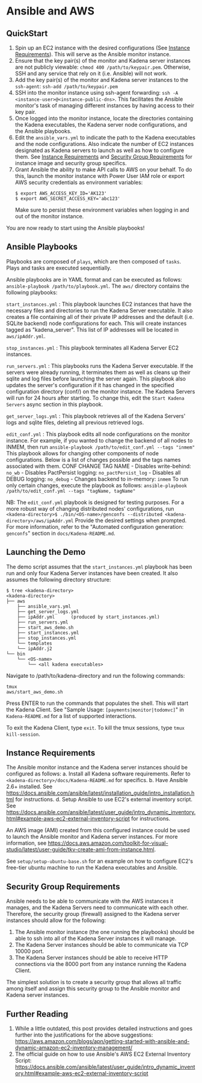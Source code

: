 # Ansible and AWS

## QuickStart
1. Spin up an EC2 instance with the desired configurations (See [Instance Requirements](#instance-requirements)).
   This will serve as the Ansible monitor instance.
2. Ensure that the key pair(s) of the monitor and Kadena server instances are not publicly
   viewable: `chmod 400 /path/to/keypair.pem`. Otherwise, SSH and any service that rely on it (i.e. Ansible)
   will not work.
3. Add the key pair(s) of the monitor and Kadena server instances to the `ssh-agent`:
   `ssh-add /path/to/keypair.pem`
4. SSH into the monitor instance using ssh-agent forwarding: `ssh -A <instance-user>@<instance-public-dns>`.
   This facilitates the Ansible monitor's task of managing different instances by having access to their key pair.
5. Once logged into the monitor instance, locate the directories containing the Kadena executables,
   the Kadena server node configurations, and the Ansible playbooks.
6. Edit the `ansible_vars.yml` to indicate the path to the Kadena executables and the node configurations.
   Also indicate the number of EC2 instances designated as Kadena servers to launch as well as how to configure
   them. See [Instance Requirements](#instance-requirements) and [Security Group Requirements](#security-group-requirements) for instance image
   and security group specifics.
7. Grant Ansible the ability to make API calls to AWS on your behalf. To do this, launch the monitor instance with
   Power User IAM role or export AWS security credentials as environment variables:
   ```
   $ export AWS_ACCESS_KEY_ID='AK123'
   $ export AWS_SECRET_ACCESS_KEY='abc123'
   ```
   Make sure to persist these environment variables when logging in and out of the monitor instance.

You are now ready to start using the Ansible playbooks!

## Ansible Playbooks
Playbooks are composed of `plays`, which are then composed of `tasks`. Plays
and tasks are executed sequentially.

Ansible playbooks are in YAML format and can be executed as follows:
`ansible-playbook /path/to/playbook.yml`. The `aws/` directory contains the
following playbooks:

`start_instances.yml` : This playbook launches EC2 instances that have the
                        necessary files and directories to run the Kadena
                        Server executable. It also creates a file containing
                        all of their private IP addresses and the default
                        (i.e. SQLite backend) node configurations for each.
                        This will create instances tagged as "kadena_server".
                        This list of IP addresses will be located in
                        `aws/ipAddr.yml`.

`stop_instances.yml` : This playbook terminates all Kadena Server EC2
                       instances.

`run_servers.yml` : This playbooks runs the Kadena Server executable. If the
                    servers were already running, it terminates them as well
                    as cleans up their sqlite and log files before launching
                    the server again. This playbook also updates the server's
                    configuration if it has changed in the specified
                    configuration directory (conf/) on the monitor instance.
                    The Kadena Servers will run for 24 hours after starting.
                    To change this, edit the `Start Kadena Servers` async
                    section in this playbook.

`get_server_logs.yml` : This playbook retrieves all of the Kadena Servers' logs
                        and sqlite files, deleting all previous retrieved logs.

`edit_conf.yml` : This playbook edits all node configurations on the monitor
                  instance. For example, if you wanted to change the backend
                  of all nodes to INMEM, then run
                  `ansible-playbook /path/to/edit_conf.yml --tags "inmem"`
                  This playbook allows for changing other components of node
                  configurations. Below is a list of changes possible and
                  the tags names associated with them.
                  CONF CHANGE                      TAG NAME
                  - Disables write-behind:         `no_wb`
                  - Disables PactPersist logging:  `no_pactPersist_log`
                  - Disables all DEBUG logging:    `no_debug`
                  - Changes backend to in-memory:  `inmem`
                  To run only certain changes, execute the playbook as follows:
                  `ansible-playbook /path/to/edit_conf.yml --tags "tagName, tagName"`

NB: The `edit_conf.yml` playbook is designed for testing purposes. For a more robust
way of changing distributed nodes' configurations, run
`<kadena-directory>$ ./bin/<OS-name>/genconfs --distributed <kadena-directory>/aws/ipAddr.yml`
Provide the desired settings when prompted. For more information, refer to the
"Automated configuration generation: `genconfs`" section in `docs/Kadena-README.md`.

## Launching the Demo
The demo script assumes that the `start_instances.yml` playbook has been run and only
four Kadena Server instances have been created. It also assumes the following directory structure:
```
$ tree <kadena-directory>
<kadena-directory>
├── aws
    ├── ansible_vars.yml
    ├── get_server_logs.yml
    ├── ipAddr.yml		(produced by start_instances.yml)
    ├── run_servers.yml
    ├── start_aws_demo.sh
    ├── start_instances.yml
    ├── stop_instances.yml
    └── templates
	└── ipAddr.j2
└── bin
    └── <OS-name>
        └── <all kadena executables>
```

Navigate to /path/to/kadena-directory and run the following commands:
```
tmux
aws/start_aws_demo.sh
```
Press ENTER to run the commands that populates the shell. This will start the Kadena Client.
See "Sample Usage: `[payments|monitor|todomvc]`" in `Kadena-README.md` for a list of supported interactions.

To exit the Kadena Client, type `exit`. To kill the tmux sessions, type `tmux kill-session`.

## Instance Requirements
The Ansible monitor instance and the Kadena server instances should be configured as follows:
a. Install all Kadena software requirements. Refer to `<kadena-directory>/docs/Kadena-README.md` for specifics.
b. Have Ansible 2.6+ installed.
   See <https://docs.ansible.com/ansible/latest/installation_guide/intro_installation.html> for instructions.
d. Setup Ansible to use EC2's external inventory script.
   See <https://docs.ansible.com/ansible/latest/user_guide/intro_dynamic_inventory.html#example-aws-ec2-external-inventory-script> for instructions.

An AWS image (AMI) created from this configured instance could be used to launch the Ansible monitor and Kadena server
instances. For more information, see <https://docs.aws.amazon.com/toolkit-for-visual-studio/latest/user-guide/tkv-create-ami-from-instance.html>.

See `setup/setup-ubuntu-base.sh` for an example on how to configure EC2's free-tier ubuntu machine to run
the Kadena executables and Ansible.


## Security Group Requirements
Ansible needs to be able to communicate with the AWS instances it manages, and the Kadena Servers need to communicate
with each other. Therefore, the security group (firewall) assigned to the Kadena server instances
should allow for the following:
1. The Ansible monitor instance (the one running the playbooks) should be able to ssh into
   all of the Kadena Server instances it will manage.
2. The Kadena Server instances should be able to communicate via TCP 10000 port.
3. The Kadena Server instances should be able to receive HTTP connections via the 8000 port from
   any instance running the Kadena Client.

The simplest solution is to create a security group that allows all traffic among itself and assign this security
group to the Ansible monitor and Kadena server instances.

## Further Reading
1. While a little outdated, this post provides detailed instructions and goes further into the justifications for the
   above suggestions: <https://aws.amazon.com/blogs/apn/getting-started-with-ansible-and-dynamic-amazon-ec2-inventory-management/>
2. The official guide on how to use Ansible's AWS EC2 External Inventory Script:
   <https://docs.ansible.com/ansible/latest/user_guide/intro_dynamic_inventory.html#example-aws-ec2-external-inventory-script>
